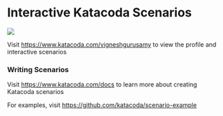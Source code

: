 # Interactive Katacoda Scenarios

[![](http://shields.katacoda.com/katacoda/vigneshgurusamy/count.svg)](https://www.katacoda.com/vigneshgurusamy "Get your profile on Katacoda.com")

Visit https://www.katacoda.com/vigneshgurusamy to view the profile and interactive scenarios

### Writing Scenarios
Visit https://www.katacoda.com/docs to learn more about creating Katacoda scenarios

For examples, visit https://github.com/katacoda/scenario-example
